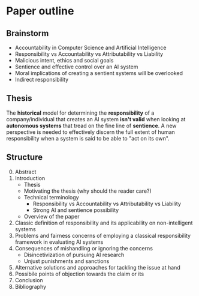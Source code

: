 # Paper outline

## Brainstorm

- Accountability in Computer Science and Artificial Intelligence
- Responsibility vs Accountability vs Attributability vs Liability
- Malicious intent, ethics and social goals
- Sentience and effective control over an AI system
- Moral implications of creating a sentient systems will be overlooked
- Indirect responsibility

## Thesis

The **historical** model for determining the **responsibility** of a company/individual that creates an AI system **isn't valid** when looking at **autonomous systems** that tread on the fine line of **sentience**.
A new perspective is needed to effectively discern the full extent of human responsibility when a system is said to be able to "act on its own".

## Structure

0. Abstract
1. Introduction
    - Thesis
    - Motivating the thesis (why should the reader care?)
    - Technical terminology
        - Responsibility vs Accountability vs Attributability vs Liability
        - Strong AI and sentience possibility
    - Overview of the paper
2. Classic definition of responsibility and its applicability on non-intelligent systems
3. Problems and fairness concerns of employing a classical responsibility framework in evaluating AI systems
4. Consequences of mishandling or ignoring the concerns
    - Disincetivization of pursuing AI research
    - Unjust punishments and sanctions
5. Alternative solutions and approaches for tackling the issue at hand
6. Possibile points of objection towards the claim or its 
7. Conclusion
8. Bibliography